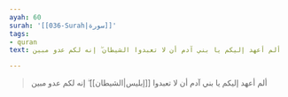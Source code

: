 ```yaml
---
ayah: 60
surah: '[[036-Surah|سورة]]'
tags:
- quran
text: ألم أعهد إليكم يا بني آدم أن لا تعبدوا الشيطان ۖ إنه لكم عدو مبين

---
```

> ألم أعهد إليكم يا بني آدم أن لا تعبدوا [[إبليس|الشيطان]] ۖ إنه لكم عدو مبين

